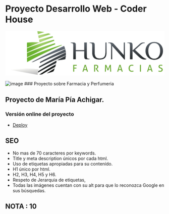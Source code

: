 # Proyecto Desarrollo Web - Coder House

![Print del sitio](/multimedia/HunkoLogo.jpg?raw=true)
  
![image](https://user-images.githubusercontent.com/76546697/134269611-0e68de3f-c3fa-437f-8268-c859e2dfc46d.png) ### Proyecto sobre Farmacia y Perfumeria


## Proyecto de María Pía Achigar.

### Versión online del proyecto

* [Deploy](https://piaachigar.github.io/Pia-ProyectoFarmacia/)

## SEO

* No mas de 70 caracteres por keywords.
* Title y meta description únicos por cada html.
* Uso de etiquetas apropiadas para su contenído.
* H1 único por html.
* H2, H3, H4, H5 y H6.
* Respeto de Jerarquia de etiquetas,
* Todas las imágenes cuentan con su alt para que lo reconozca Google en sus búsquedas.

## NOTA : 10

